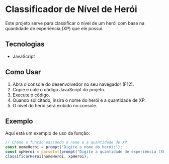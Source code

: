 # Classificador de Nível de Herói

Este projeto serve para classificar o nível de um herói com base na quantidade de experiência (XP) que ele possui.

## Tecnologias

- JavaScript

## Como Usar

1. Abra o console do desenvolvedor no seu navegador (F12).
2. Copie e cole o código JavaScript do projeto.
3. Execute o código.
4. Quando solicitado, insira o nome do herói e a quantidade de XP.
5. O nível do herói será exibido no console.

## Exemplo

Aqui está um exemplo de uso da função:

```javascript
// Chame a função passando o nome e a quantidade de XP
const nomeHeroi = prompt("Digite o nome do herói:");
const xpHeroi = parseInt(prompt("Digite a quantidade de experiência (XP) do herói:"), 10);
classificarHeroi(nomeHeroi, xpHeroi);
